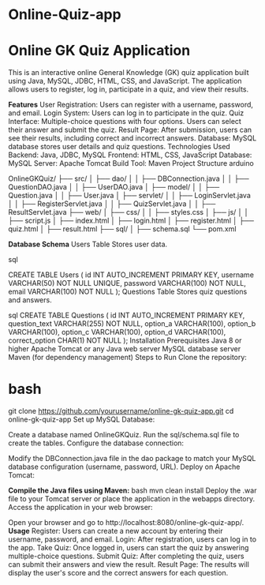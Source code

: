 # Online-Quiz-app


# Online GK Quiz Application
This is an interactive online General Knowledge (GK) quiz application built using Java, MySQL, JDBC, HTML, CSS, and JavaScript. The application allows users to register, log in, participate in a quiz, and view their results.

**Features**
User Registration: Users can register with a username, password, and email.
Login System: Users can log in to participate in the quiz.
Quiz Interface: Multiple-choice questions with four options. Users can select their answer and submit the quiz.
Result Page: After submission, users can see their results, including correct and incorrect answers.
Database: MySQL database stores user details and quiz questions.
Technologies Used
Backend: Java, JDBC, MySQL
Frontend: HTML, CSS, JavaScript
Database: MySQL
Server: Apache Tomcat
Build Tool: Maven
Project Structure
arduino

OnlineGKQuiz/
├── src/
│   ├── dao/
│   │   ├── DBConnection.java
│   │   ├── QuestionDAO.java
│   │   ├── UserDAO.java
│   ├── model/
│   │   ├── Question.java
│   │   ├── User.java
│   ├── servlet/
│   │   ├── LoginServlet.java
│   │   ├── RegisterServlet.java
│   │   ├── QuizServlet.java
│   │   ├── ResultServlet.java
├── web/
│   ├── css/
│   │   ├── styles.css
│   ├── js/
│   │   ├── script.js
│   ├── index.html
│   ├── login.html
│   ├── register.html
│   ├── quiz.html
│   ├── result.html
├── sql/
│   ├── schema.sql
└── pom.xml

**Database Schema**
Users Table
Stores user data.

sql

CREATE TABLE Users (
    id INT AUTO_INCREMENT PRIMARY KEY,
    username VARCHAR(50) NOT NULL UNIQUE,
    password VARCHAR(100) NOT NULL,
    email VARCHAR(100) NOT NULL
);
Questions Table
Stores quiz questions and answers.

sql
CREATE TABLE Questions (
    id INT AUTO_INCREMENT PRIMARY KEY,
    question_text VARCHAR(255) NOT NULL,
    option_a VARCHAR(100),
    option_b VARCHAR(100),
    option_c VARCHAR(100),
    option_d VARCHAR(100),
    correct_option CHAR(1) NOT NULL
);
Installation
Prerequisites
Java 8 or higher
Apache Tomcat or any Java web server
MySQL database server
Maven (for dependency management)
Steps to Run
Clone the repository:

# bash
git clone https://github.com/yourusername/online-gk-quiz-app.git
cd online-gk-quiz-app
Set up MySQL Database:

Create a database named OnlineGKQuiz.
Run the sql/schema.sql file to create the tables.
Configure the database connection:

Modify the DBConnection.java file in the dao package to match your MySQL database configuration (username, password, URL).
Deploy on Apache Tomcat:

**Compile the Java files using Maven:** 
bash
mvn clean install
Deploy the .war file to your Tomcat server or place the application in the webapps directory.
Access the application in your web browser:

Open your browser and go to http://localhost:8080/online-gk-quiz-app/.
**Usage**
Register: Users can create a new account by entering their username, password, and email.
Login: After registration, users can log in to the app.
Take Quiz: Once logged in, users can start the quiz by answering multiple-choice questions.
Submit Quiz: After completing the quiz, users can submit their answers and view the result.
Result Page: The results will display the user's score and the correct answers for each question.

